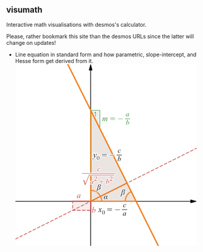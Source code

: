 ## visumath
Interactive math visualisations with desmos's calculator.

Please, rather bookmark this site than the desmos URLs since the latter will change on updates!

* Line equation in standard form and how parametric, slope-intercept, and Hesse form get derived from it.
  ![line equation standard form](img/line_standard_form.png)
  
